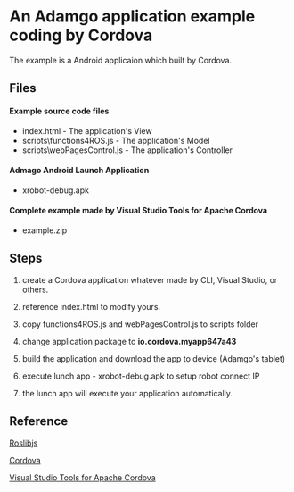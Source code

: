 ﻿# An Adamgo application example coding by Cordova
The example is a Android applicaion which built by Cordova.

## Files
#### Example source code files
* index.html - The application's View
* scripts\functions4ROS.js - The application's Model
* scripts\webPagesControl.js - The application's Controller

#### Admago Android Launch Application
* xrobot-debug.apk

#### Complete example made by Visual Studio Tools for Apache Cordova
* example.zip

## Steps
1. create a Cordova application whatever made by CLI, Visual Studio, or others.

2. reference index.html to modify yours.

3. copy functions4ROS.js and webPagesControl.js to scripts folder

4. change application package to **io.cordova.myapp647a43**

5. build the application and download the app to device (Adamgo's tablet)

6. execute lunch app - xrobot-debug.apk to setup robot connect IP

7. the lunch app will execute your application automatically.

## Reference
[Roslibjs](http://wiki.ros.org/roslibjs)

[Cordova](https://cordova.apache.org/)

[Visual Studio Tools for Apache Cordova](https://msdn.microsoft.com/library/dn771545.aspx)
